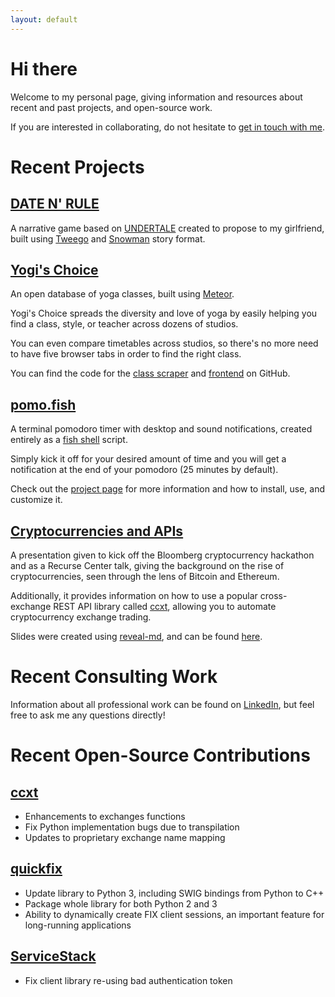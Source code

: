 ```yaml
---
layout: default
---
```


# Hi there

Welcome to my personal page, giving information and resources about recent and
past projects, and open-source work.

If you are interested in collaborating, do not hesitate to <a href="mailto:{{ site.email }}">get in touch with me</a>.

# Recent Projects

## [DATE N' RULE](https://datenrule.com)

A narrative game based on [UNDERTALE](https://undertale.com/) created to propose
to my girlfriend, built using [Tweego](https://www.motoslave.net/tweego/) and
[Snowman](https://videlais.github.io/snowman/2/) story format.

## [Yogi's Choice](http://yogischoice.co)

An open database of yoga classes, built using [Meteor](https://www.meteor.com/).

Yogi's Choice spreads the diversity and love of yoga by easily helping you find
a class, style, or teacher across dozens of studios.

You can even compare timetables across studios, so there's no more need to have
five browser tabs in order to find the right class.

You can find the code for the [class scraper](https://github.com/joncinque/class-scraper) 
and [frontend](https://github.com/joncinque/aggregate-class-calendar) on GitHub.

## [pomo.fish](https://github.com/joncinque/pomo.fish)

A terminal pomodoro timer with desktop and sound notifications, created 
entirely as a [fish shell](https://fishshell.com/) script.

Simply kick it off for your desired amount of time and you will get a 
notification at the end of your pomodoro (25 minutes by default).

Check out the [project page](https://github.com/joncinque/pomo.fish) for more 
information and how to install, use, and customize it.

## [Cryptocurrencies and APIs](/cryptocurrency)

A presentation given to kick off the Bloomberg cryptocurrency hackathon and as 
a Recurse Center talk, giving the background on the rise of cryptocurrencies,
seen through the lens of Bitcoin and Ethereum.

Additionally, it provides information on how to use a popular cross-exchange
REST API library called [ccxt](https://github.com/ccxt/ccxt), allowing you to
automate cryptocurrency exchange trading.

Slides were created using [reveal-md](https://github.com/webpro/reveal-md), and
can be found [here](/cryptocurrency).

# Recent Consulting Work

Information about all professional work can be found on 
[LinkedIn](https://www.linkedin.com/in/joncinque/), but feel free to ask me any
questions directly!

# Recent Open-Source Contributions

## [ccxt](https://github.com/ccxt/ccxt)

* Enhancements to exchanges functions
* Fix Python implementation bugs due to transpilation
* Updates to proprietary exchange name mapping

## [quickfix](http://www.quickfixengine.org/)

* Update library to Python 3, including SWIG bindings from Python to C++
* Package whole library for both Python 2 and 3
* Ability to dynamically create FIX client sessions, an important feature for
long-running applications

## [ServiceStack](https://servicestack.net/)

* Fix client library re-using bad authentication token

